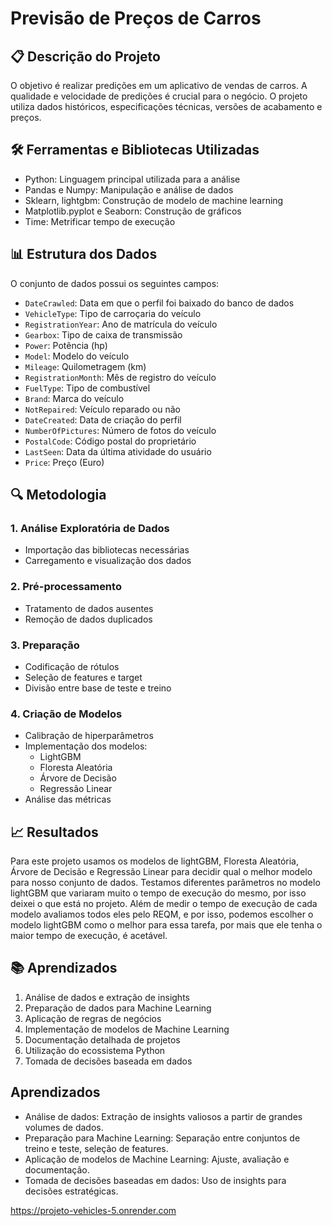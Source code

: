 # Previsão de Preços de Carros

## 📋 Descrição do Projeto
O objetivo é realizar predições em um aplicativo de vendas de carros. A qualidade e velocidade de predições é crucial para o negócio. O projeto utiliza dados históricos, especificações técnicas, versões de acabamento e preços.

## 🛠️ Ferramentas e Bibliotecas Utilizadas
- Python: Linguagem principal utilizada para a análise
- Pandas e Numpy: Manipulação e análise de dados
- Sklearn, lightgbm: Construção de modelo de machine learning
- Matplotlib.pyplot e Seaborn: Construção de gráficos
- Time: Metrificar tempo de execução

## 📊 Estrutura dos Dados
O conjunto de dados possui os seguintes campos:
- `DateCrawled`: Data em que o perfil foi baixado do banco de dados
- `VehicleType`: Tipo de carroçaria do veículo
- `RegistrationYear`: Ano de matrícula do veículo
- `Gearbox`: Tipo de caixa de transmissão
- `Power`: Potência (hp)
- `Model`: Modelo do veículo
- `Mileage`: Quilometragem (km)
- `RegistrationMonth`: Mês de registro do veículo
- `FuelType`: Tipo de combustível
- `Brand`: Marca do veículo
- `NotRepaired`: Veículo reparado ou não
- `DateCreated`: Data de criação do perfil
- `NumberOfPictures`: Número de fotos do veículo
- `PostalCode`: Código postal do proprietário
- `LastSeen`: Data da última atividade do usuário
- `Price`: Preço (Euro)

## 🔍 Metodologia

### 1. Análise Exploratória de Dados
- Importação das bibliotecas necessárias
- Carregamento e visualização dos dados

### 2. Pré-processamento
- Tratamento de dados ausentes
- Remoção de dados duplicados

### 3. Preparação
- Codificação de rótulos
- Seleção de features e target
- Divisão entre base de teste e treino

### 4. Criação de Modelos
- Calibração de hiperparâmetros
- Implementação dos modelos:
  - LightGBM
  - Floresta Aleatória
  - Árvore de Decisão
  - Regressão Linear
- Análise das métricas

## 📈 Resultados
Para este projeto usamos os modelos de lightGBM, Floresta Aleatória, Árvore de Decisão e Regressão Linear para decidir qual o melhor modelo para nosso conjunto de dados. Testamos diferentes parâmetros no modelo lightGBM que variaram muito o tempo de execução do mesmo, por isso deixei o que está no projeto. Além de medir o tempo de execução de cada modelo avaliamos todos eles pelo REQM, e por isso, podemos escolher o modelo lightGBM como o melhor para essa tarefa, por mais que ele tenha o maior tempo de execução, é acetável.

## 📚 Aprendizados
1. Análise de dados e extração de insights
2. Preparação de dados para Machine Learning
3. Aplicação de regras de negócios
4. Implementação de modelos de Machine Learning
5. Documentação detalhada de projetos
6. Utilização do ecossistema Python
7. Tomada de decisões baseada em dados

## Aprendizados
* Análise de dados: Extração de insights valiosos a partir de grandes volumes de dados.
* Preparação para Machine Learning: Separação entre conjuntos de treino e teste, seleção de features.
* Aplicação de modelos de Machine Learning: Ajuste, avaliação e documentação.
* Tomada de decisões baseadas em dados: Uso de insights para decisões estratégicas.


https://projeto-vehicles-5.onrender.com


